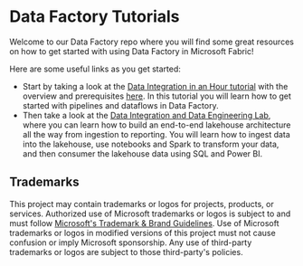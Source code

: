 # Data Factory Tutorials

Welcome to our Data Factory repo where you will find some great resources on how to get started with using Data Factory in Microsoft Fabric!

Here are some useful links as you get started:

- Start by taking a look at the [Data Integration in an Hour tutorial](https://github.com/microsoft/DataFactory/tree/main/DI%20in%20an%20Hour) with the overview and prerequisites [here](https://github.com/microsoft/DataFactory/blob/main/DI%20in%20an%20Hour/0%20-%20Overview.md). In this tutorial you will learn how to get started with pipelines and dataflows in Data Factory.
- Then take a look at the [Data Integration and Data Engineering Lab](https://github.com/microsoft/DataFactory/tree/main/DI%20and%20DE%20Lab), where you can learn how to build an end-to-end lakehouse architecture all the way from ingestion to reporting. You will learn how to ingest data into the lakehouse, use notebooks and Spark to transform your data, and then consumer the lakehouse data using SQL and Power BI.




## Trademarks

This project may contain trademarks or logos for projects, products, or services. Authorized use of Microsoft 
trademarks or logos is subject to and must follow 
[Microsoft's Trademark & Brand Guidelines](https://www.microsoft.com/en-us/legal/intellectualproperty/trademarks/usage/general).
Use of Microsoft trademarks or logos in modified versions of this project must not cause confusion or imply Microsoft sponsorship.
Any use of third-party trademarks or logos are subject to those third-party's policies.
